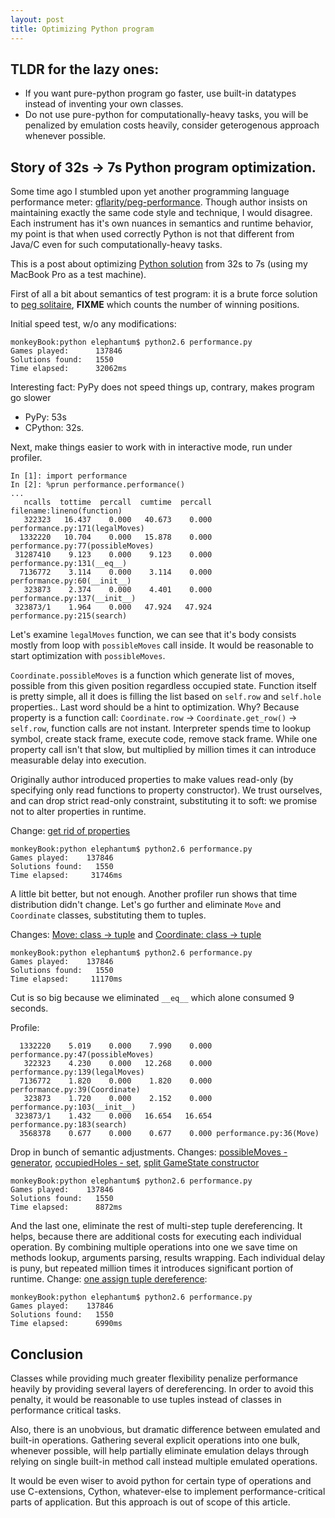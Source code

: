 ```yaml
---
layout: post
title: Optimizing Python program
---
```


TLDR for the lazy ones:
---

* If you want pure-python program go faster, use built-in
datatypes instead of inventing your own classes.
* Do not use pure-python for computationally-heavy tasks, you
will be penalized by emulation costs heavily, consider geterogenous
approach whenever possible.

Story of 32s &rarr; 7s Python program optimization.
---

Some time ago
I stumbled upon yet another programming language performance meter:
[gflarity/peg-performance][]. Though author insists on maintaining
exactly the same code style and technique, I would disagree. Each
instrument has it's own nuances in semantics and runtime behavior, my
point is that when used correctly Python is not that different from
Java/C even for such computationally-heavy tasks.

This is a post about optimizing [Python solution][] from 32s to 7s
(using my MacBook Pro as a test machine).

[Python solution]: https://github.com/gflarity/peg-performance/tree/master/src/main/python
[gflarity/peg-performance]: https://github.com/gflarity/peg-performance

First of all a bit about semantics of test program: it is a brute
force solution to [peg solitaire][], **FIXME** which counts the number
of winning positions.

[peg solitaire]: http://en.wikipedia.org/wiki/Peg_solitaire

Initial speed test, w/o any modifications:

    monkeyBook:python elephantum$ python2.6 performance.py
    Games played:      137846
    Solutions found:   1550
    Time elapsed:      32062ms

Interesting fact: PyPy does not speed things up, contrary, makes
program go slower

  * PyPy: 53s
  * CPython: 32s.

Next, make things easier to work with in interactive mode, run under profiler.

    In [1]: import performance
    In [2]: %prun performance.performance()
    ...
       ncalls  tottime  percall  cumtime  percall filename:lineno(function)
       322323   16.437    0.000   40.673    0.000 performance.py:171(legalMoves)
      1332220   10.704    0.000   15.878    0.000 performance.py:77(possibleMoves)
     31287410    9.123    0.000    9.123    0.000 performance.py:131(__eq__)
      7136772    3.114    0.000    3.114    0.000 performance.py:60(__init__)
       323873    2.374    0.000    4.401    0.000 performance.py:137(__init__)
     323873/1    1.964    0.000   47.924   47.924 performance.py:215(search)

Let's examine `legalMoves` function, we can see that it's body
consists mostly from loop with `possibleMoves` call inside. It would
be reasonable to start optimization with `possibleMoves`.

`Coordinate.possibleMoves` is a function which generate list of moves,
possible from this given position regardless occupied state. Function
itself is pretty simple, all it does is filling the list based on
`self.row` and `self.hole` properties.. Last word should be a hint to
optimization. Why? Because property is a function call:
`Coordinate.row` &rarr; `Coordinate.get_row()` &rarr; `self.row`,
function calls are not instant. Interpreter spends time to lookup
symbol, create stack frame, execute code, remove stack frame. While
one property call isn't that slow, but multiplied by million times it
can introduce measurable delay into execution.

Originally author introduced properties to make values read-only (by
specifying only read functions to property constructor). We trust
ourselves, and can drop strict read-only constraint, substituting it
to soft: we promise not to alter properties in runtime.

Change: [get rid of properties](https://github.com/elephantum/peg-performance/commit/e6e56c56a6a54d5ee66757b22c184405acb157ae)

    monkeyBook:python elephantum$ python2.6 performance.py
    Games played:    137846
    Solutions found:   1550
    Time elapsed:     31746ms

A little bit better, but not enough. Another profiler run shows that
time distribution didn't change. Let's go further and eliminate `Move`
and `Coordinate` classes, substituting them to tuples.

Changes: [Move: class -> tuple](https://github.com/elephantum/peg-performance/commit/5d5c47dca432c19a04404a8093739d49132cfcdb) and [Coordinate: class -> tuple](https://github.com/elephantum/peg-performance/commit/d75bb91871c170dfa85ad0773d2f44f57fbbaa63)

    monkeyBook:python elephantum$ python2.6 performance.py
    Games played:    137846
    Solutions found:   1550
    Time elapsed:     11170ms

Cut is so big because we eliminated `__eq__` which alone consumed 9
seconds.

Profile:

      1332220    5.019    0.000    7.990    0.000 performance.py:47(possibleMoves)
       322323    4.230    0.000   12.268    0.000 performance.py:139(legalMoves)
      7136772    1.820    0.000    1.820    0.000 performance.py:39(Coordinate)
       323873    1.720    0.000    2.152    0.000 performance.py:103(__init__)
     323873/1    1.432    0.000   16.654   16.654 performance.py:183(search)
      3568378    0.677    0.000    0.677    0.000 performance.py:36(Move)

Drop in bunch of semantic adjustments. Changes:
[possibleMoves - generator](https://github.com/elephantum/peg-performance/commit/4b5c53cddf782d806b0f69ba7393eecbbd3190a7),
[occupiedHoles - set](https://github.com/elephantum/peg-performance/commit/b4802a016fc9ef01cbb346b33ff97d8b0d69b526),
[split GameState constructor](https://github.com/elephantum/peg-performance/commit/2d804eabbdbe1db3a36d8a84d30fb7a0b32b2a2a)

    monkeyBook:python elephantum$ python2.6 performance.py
    Games played:    137846
    Solutions found:   1550
    Time elapsed:      8872ms

And the last one, eliminate the rest of multi-step tuple
dereferencing. It helps, because there are additional costs for
executing each individual operation. By combining multiple operations
into one we save time on methods lookup, arguments parsing, results
wrapping. Each individual delay is puny, but repeated million times it
introduces significant portion of runtime. Change:
[one assign tuple dereference](https://github.com/elephantum/peg-performance/commit/274542629aabc96f21c5e014c9199967d92bbd72):

    monkeyBook:python elephantum$ python2.6 performance.py
    Games played:    137846
    Solutions found:   1550
    Time elapsed:      6990ms

Conclusion
---

Classes while providing much greater flexibility
penalize performance heavily by providing several layers of
dereferencing. In order to avoid this penalty, it would be reasonable
to use tuples instead of classes in performance critical tasks.

Also, there is an unobvious, but dramatic difference between emulated
and built-in operations. Gathering several explicit operations into
one bulk, whenever possible, will help partially eliminate emulation
delays through relying on single built-in method call instead multiple
emulated operations.

It would be even wiser to avoid python for certain type of operations
and use C-extensions, Cython, whatever-else to implement
performance-critical parts of application. But this approach is out of
scope of this article.
